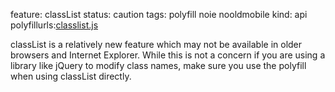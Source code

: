 feature: classList
status: caution
tags: polyfill noie nooldmobile
kind: api
polyfillurls:[classlist.js](https://github.com/eligrey/classList.js)

classList is a relatively new feature which may not be available in older browsers and Internet Explorer. While this is not a concern if you are using a library like jQuery to modify class names, make sure you use the polyfill when using classList directly.
